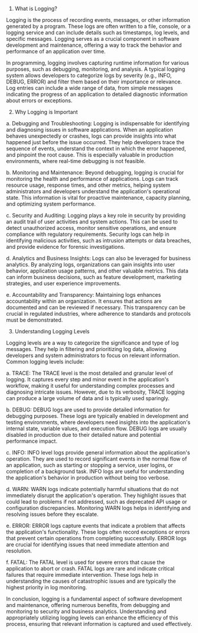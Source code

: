 1. What is Logging?

Logging is the process of recording events, messages, or other information generated by a program. These logs are often written to a file, console, or a logging service and can include details such as timestamps, log levels, and specific messages. Logging serves as a crucial component in software development and maintenance, offering a way to track the behavior and performance of an application over time.

In programming, logging involves capturing runtime information for various purposes, such as debugging, monitoring, and analysis. A typical logging system allows developers to categorize logs by severity (e.g., INFO, DEBUG, ERROR) and filter them based on their importance or relevance. Log entries can include a wide range of data, from simple messages indicating the progress of an application to detailed diagnostic information about errors or exceptions.

2. Why Logging is Important

a. Debugging and Troubleshooting:
Logging is indispensable for identifying and diagnosing issues in software applications. When an application behaves unexpectedly or crashes, logs can provide insights into what happened just before the issue occurred. They help developers trace the sequence of events, understand the context in which the error happened, and pinpoint the root cause. This is especially valuable in production environments, where real-time debugging is not feasible.

b. Monitoring and Maintenance:
Beyond debugging, logging is crucial for monitoring the health and performance of applications. Logs can track resource usage, response times, and other metrics, helping system administrators and developers understand the application's operational state. This information is vital for proactive maintenance, capacity planning, and optimizing system performance.

c. Security and Auditing:
Logging plays a key role in security by providing an audit trail of user activities and system actions. This can be used to detect unauthorized access, monitor sensitive operations, and ensure compliance with regulatory requirements. Security logs can help in identifying malicious activities, such as intrusion attempts or data breaches, and provide evidence for forensic investigations.

d. Analytics and Business Insights:
Logs can also be leveraged for business analytics. By analyzing logs, organizations can gain insights into user behavior, application usage patterns, and other valuable metrics. This data can inform business decisions, such as feature development, marketing strategies, and user experience improvements.

e. Accountability and Transparency:
Maintaining logs enhances accountability within an organization. It ensures that actions are documented and can be reviewed if necessary. This transparency can be crucial in regulated industries, where adherence to standards and protocols must be demonstrated.

3. Understanding Logging Levels

Logging levels are a way to categorize the significance and type of log messages. They help in filtering and prioritizing log data, allowing developers and system administrators to focus on relevant information. Common logging levels include:

a. TRACE:
The TRACE level is the most detailed and granular level of logging. It captures every step and minor event in the application's workflow, making it useful for understanding complex processes and diagnosing intricate issues. However, due to its verbosity, TRACE logging can produce a large volume of data and is typically used sparingly.

b. DEBUG:
DEBUG logs are used to provide detailed information for debugging purposes. These logs are typically enabled in development and testing environments, where developers need insights into the application's internal state, variable values, and execution flow. DEBUG logs are usually disabled in production due to their detailed nature and potential performance impact.

c. INFO:
INFO level logs provide general information about the application's operation. They are used to record significant events in the normal flow of an application, such as starting or stopping a service, user logins, or completion of a background task. INFO logs are useful for understanding the application's behavior in production without being too verbose.

d. WARN:
WARN logs indicate potentially harmful situations that do not immediately disrupt the application's operation. They highlight issues that could lead to problems if not addressed, such as deprecated API usage or configuration discrepancies. Monitoring WARN logs helps in identifying and resolving issues before they escalate.

e. ERROR:
ERROR logs capture events that indicate a problem that affects the application's functionality. These logs often record exceptions or errors that prevent certain operations from completing successfully. ERROR logs are crucial for identifying issues that need immediate attention and resolution.

f. FATAL:
The FATAL level is used for severe errors that cause the application to abort or crash. FATAL logs are rare and indicate critical failures that require immediate intervention. These logs help in understanding the causes of catastrophic issues and are typically the highest priority in log monitoring.

In conclusion, logging is a fundamental aspect of software development and maintenance, offering numerous benefits, from debugging and monitoring to security and business analytics. Understanding and appropriately utilizing logging levels can enhance the efficiency of this process, ensuring that relevant information is captured and used effectively.






